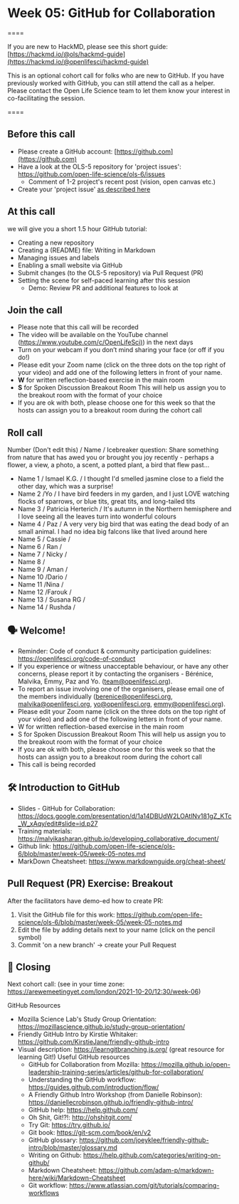 # Week 05: GitHub for Collaboration
====

If you are new to HackMD, please see this short guide: [https://hackmd.io/@ols/hackmd-guide](https://hackmd.io/@openlifesci/hackmd-guide)

This is an optional cohort call for folks who are new to GitHub. 
If you have previously worked with GitHub, you can still attend the call as a helper.
Please contact the Open Life Science team to let them know your interest in co-facilitating the session.

====
  
## Before this call

- Please create a GitHub account: [https://github.com](https://github.com)
- Have a look at the OLS-5 repository for 'project issues': https://github.com/open-life-science/ols-6/issues
  - Comment of 1-2 project's recent post (vision, open canvas etc.)
- Create your 'project issue' [as described here](https://www.youtube.com/watch?v=UG5TAIU6IVM)
                                                          
## At this call

we will give you a short 1.5 hour GitHub tutorial:

- Creating a new repository
- Creating a (README) file: Writing in Markdown
- Managing issues and labels
- Enabling a small website via GitHub
- Submit changes (to the OLS-5 repository) via Pull Request (PR)
- Setting the scene for self-paced learning after this session
  - Demo: Review PR and additional features to look at

## Join the call

-   Please note that this call will be recorded
-   The video will be available on the YouTube channel ([https://www.youtube.com/c/OpenLifeSci)](https://www.youtube.com/c/OpenLifeSci)) in the next days
-   Turn on your webcam if you don’t mind sharing your face (or off if you do!)
-   Please edit your Zoom name (click on the three dots on the top right of your video) and add one of the following letters in front of your name.
  -   **W** for written reflection-based exercise in the main room
  -   **S** for Spoken Discussion Breakout Room This will help us assign you to the breakout room with the format of your choice 
  -   If you are ok with both, please choose one for this week so that the hosts can assign you to a breakout room during the cohort call 
## Roll call
Number (Don't edit this) / Name / Icebreaker question: Share something from nature that has awed you or brought you joy recently - perhaps a flower, a view, a photo, a scent, a potted plant, a bird that flew past...
* Name 1 / Ismael K.G. / I thought I'd smelled jasmine close to a field the other day, which was a surprise!
* Name 2 /Yo / I have bird feeders in my garden, and I just LOVE watching flocks of sparrows, or blue tits, great tits, and long-tailed tits
* Name 3 / Patricia Herterich / It's autumn in the Northern hemisphere and I love seeing all the leaves turn into wonderful colours
* Name 4 / Paz / A very very big bird that was eating the dead body of an small animal. I had no idea big falcons like that lived around here 
* Name 5 / Cassie / 
* Name 6 / Ran /
* Name 7 / Nicky / 
* Name 8 /
* Name 9 / Aman / 
* Name 10 /Dario / 
* Name 11 /Nina / 
* Name 12 /Farouk / 
* Name 13 / Susana RG / 
* Name 14 / Rushda / 

## 🗣️ Welcome!

* Reminder: Code of conduct & community participation guidelines: https://openlifesci.org/code-of-conduct
* If you experience or witness unacceptable behaviour, or have any other concerns, please report it by contacting the organisers - Bérénice, Malvika, Emmy, Paz and Yo. (team@openlifesci.org).
* To report an issue involving one of the organisers, please email one of the members individually (berenice@openlifesci.org, malvika@openlifesci.org, yo@openlifesci.org, emmy@openlifesci.org).
* Please edit your Zoom name (click on the three dots on the top right of your video) and add one of the following letters in front of your name.
* W for written reflection-based exercise in the main room
* S for Spoken Discussion Breakout Room This will help us assign you to the breakout room with the format of your choice
* If you are ok with both, please choose one for this week so that the hosts can assign you to a breakout room during the cohort call
* This call is being recorded

## 🛠 Introduction to GitHub
* Slides - GitHub for Collaboration: https://docs.google.com/presentation/d/1a14DBUdW2LOAtlNv181gZ_KTc_W_xAqy/edit#slide=id.p27
* Training materials: https://malvikasharan.github.io/developing_collaborative_document/
* Github link: https://github.com/open-life-science/ols-6/blob/master/week-05/week-05-notes.md
* MarkDown Cheatsheet: https://www.markdownguide.org/cheat-sheet/

## Pull Request (PR) Exercise: Breakout
After the facilitators have demo-ed how to create PR:
1. Visit the GitHub file for this work: https://github.com/open-life-science/ols-6/blob/master/week-05/week-05-notes.md
2. Edit the file by adding details next to your name (click on the pencil symbol)
3. Commit 'on a new branch' -> create your Pull Request

## 🙏 Closing
Next cohort call: (see in your time zone: https://arewemeetingyet.com/london/2021-10-20/12:30/week-06)

GitHub Resources
- Mozilla Science Lab's Study Group Orientation: https://mozillascience.github.io/study-group-orientation/
- Friendly GitHub Intro by Kirstie Whitaker: https://github.com/KirstieJane/friendly-github-intro
- Visual description: https://learngitbranching.js.org/ (great resource for learning Git!)
Useful GitHub resources
  - GitHub for Collaboration from Mozilla: https://mozilla.github.io/open-leadership-training-series/articles/github-for-collaboration/
  - Understanding the GitHub workflow: https://guides.github.com/introduction/flow/
  - A Friendly Github Intro Workshop (from Danielle Robinson): https://daniellecrobinson.github.io/friendly-github-intro/
  - GitHub help: https://help.github.com/
  - Oh Shit, Git!?!: http://ohshitgit.com/
  - Try Git: https://try.github.io/
  - Git book: https://git-scm.com/book/en/v2
  - GitHub glossary: https://github.com/joeyklee/friendly-github-intro/blob/master/glossary.md
  - Writing on Github: https://help.github.com/categories/writing-on-github/
  - Markdown Cheatsheet: https://github.com/adam-p/markdown-here/wiki/Markdown-Cheatsheet
  - Git workflow: https://www.atlassian.com/git/tutorials/comparing-workflows
